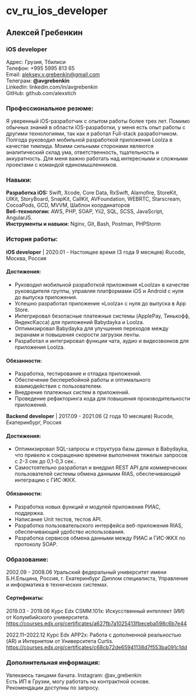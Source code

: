 # cv_ru_ios_developer

## Алексей Гребенкин

### iOS developer

Адрес: Грузия, Тбилиси<br>
Телефон: +995 5995 813 65<br>
Email: aleksey.v.grebenkin@gmail.com<br>
Телеграм: **@avgrebenkin**<br>
LinkedIn: linkedin.com/in/avgrebenkin<br>
GitHub: github.com/alexstich<br>

### Профессиональное резюме:

Я уверенный iOS-разработчик с опытом работы более трех лет. Помимо обычных знаний в области iOS-разработки, у меня есть опыт работы с другими технологиями, так как я работал Full-stack разработчиком. Полгода руководил мобильной разработкой приложения Loolza в качестве тимлида. Моими сильными сторонами являются аналитический склад ума, ответственность, тщательность и аккуратность. Для меня важно работать над интересными и сложными проектами с командой единомышленников.

### Навыки:

**Разработка iOS:**  Swift, Xcode, Core Data, RxSwift, Alamofire, StoreKit, UIKit, StoryBoard, SnapKit, CallKit, AVFoundation, WEBRTC, Starscream, CocoaPods, GCD, MVVM, Шаблон координаторов<br>
**Веб-технологии:** AWS, PHP, SOAP, Yii2, SQL, SCSS, JavaScript, AngularJS.<br>
**Инструменты и навыки:** Nginx, Git, Bash, Postman, PHPStorm

### История работы:

**iOS developer** | 2020.01 - Настоящее время (3 года 9 месяцев)
Rucode, Москва, Россия

#### Достижения:

- Руководил мобильной разработкой приложения «Loolza» в качестве руководителя группы, управляя платформами iOS и Android с нуля до выпуска приложения.
- Успешно разработал приложение «Loolza» с нуля до выпуска в App Store.
- Интегрировал безопасные платежные системы (ApplePay, Тинькофф, ЯндексКасса) для приложений Babydayka и Loolza.
- Оптимизировал Babydayka для улучшения переходов между экранами и повышения скорости загрузки ленты.
- Разработал и интегрировал функции чата, аудио и видеозвонков для приложения Loolza.
#### Обязанности:
- Разработка, тестирование и отладка приложений.
- Обеспечение бесперебойной работы и оптимального взаимодействия с пользователем.
- Внедрение платежных систем в приложений.
- Проведение рефакторинга кода для повышения производительности приложений.

**Backend developer** | 2017.09 - 2021.06 (2 года 10 месяцев)
Rucode, Екатеринбург, Россия

#### Достижения:

- Оптимизировал SQL-запросы и структура базы данных в Babydayka, что привело к сокращению времени выполнения тяжелых запросов с 2-3 сек до 0,1-0,3 сек..
- Самостоятельно разработал и внедрил REST API для коммерческих пользователей системы обмена данными RIAS, обеспечивающий интеграцию с ГИС-ЖКХ.

#### Обязанности:

- Разработка новых функций и модулей приложения РИАС, поддержка.
- Написание Unit тестов, тестов API.
- Разработка пользовательского интерфейса веб-приложения RIAS, обеспечивающий удобство использования.
- Разработка сервисов обмена данными между РИАС и ГИС-ЖКХ по протоколу SOAP.

### Образование:

2002.09 - 2008.06 Уральский федеральный университет имени Б.Н.Ельцина, Россия, г. Екатеринбург
Диплом специалиста, Управление и информатика в технических системах.

#### Сертификаты:
2019.03 - 2019.06 Курс Edx CSMM.101x: Искусственный интеллект (ИИ) от Колумбийского университета.
https://courses.edx.org/certificates/a627fb7a1025413fbeceba598c6b7e44

2022.11–2022.12 Курс Edx APP2x: Работа с дополненной реальностью (AR) и Интернетом от Университета  Curtis.
https://courses.edx.org/certificates/c68cb72de65941138d7f553ba091c1dd

### Дополнительная информация:

Увлекаюсь танцами бачата. Instagram: @av_grebenkin<br>
Есть ИП в Грузии, могу работать на контрактной основе.<br>
Рекомендации доступны по запросу.